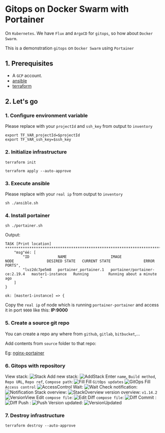 # Gitops on Docker Swarm with Portainer
On `Kubernetes`. We have `Flux` and `ArgoCD` for `gitops`, so how about `Docker Swarm`.

This is a demonstration `gitops` on `Docker Swarm` using `Portainer`
## 1. Prerequisites
* A `GCP` account.
* [ansible](https://docs.ansible.com/ansible/latest/installation_guide/intro_installation.html)
* [terraform](https://developer.hashicorp.com/terraform/tutorials/aws-get-started/install-cli)

## 2. Let's go
### 1. Configure environment variable
Please replace with your `projectId` and `ssh_key` from output to `inventory`
```
export TF_VAR_projectId=$projectId
export TF_VAR_ssh_key=$ssh_key
```

### 2. Initialize infrastructure

```
terraform init
```

```
terraform apply --auto-approve
```

### 3. Execute ansible
Please replace with your `real ip` from output to `inventory`
```
sh ./ansible.sh
```

### 4. Install portainer
```
sh ./portainer.sh
```

Output:
```
TASK [Print location] **************************************************************************************************************************************************************************************
    "msg"éé: [
        "ID             NAME                    IMAGE                           NODE               DESIRED STATE   CURRENT STATE               ERROR     PORTS",
        "lvz2dc7pe5m8   portainer_portainer.1   portainer/portainer-ce:2.19.4   master1-instance   Running         Running about a minute ago             "
    ]
}

ok: [master1-instance] => {
```

Copy the `real ip` of node which is running `portainer-portainer` and access it in port `9000` like this: **IP:9000**

### 5. Create a source git repo
You can create a repo any where from `github`, `gitlab`, `bitbucket`,...

Add contents from `source` folder to that repo:

Eg: [nginx-portainer](https://github.com/hqdNotional/nginx-portainer)
### 6. Gitops with repository
View stack:
![Stack](./images/1.png)
Add new stack:
![AddStack](./images/2.png)
Enter `name`, `Build method`, `Repo URL`, `Repo ref`, `Compose path`:
![Fill](./images/3.png)
Fill `GitOps updates`
![GitOps](./images/4.png)
Fill `Access control`
![AccessControl](./images/5.png)
Wait:
![Wait](./images/6.png)
Check notification:
![Notification](./images/7.png)
Stack overview:
![StackOverview](./images/8.png)
version overview: `v1.14.2`
![VersionView](./images/9.png)
Edit `compose file`:
![Edit](./images/11.png)
Diff `compose file`:
![Diff](./images/12.png)
Commit :
![Diff](./images/13.png)
Push :
![Push](./images/14.png)
Version updated:
![VersionUpdated](./images/15.png)

### 7. Destroy infrastructure
```
terraform destroy --auto-approve
```
